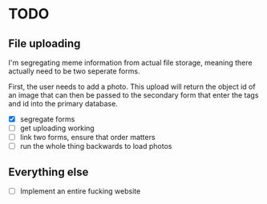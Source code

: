 # TODO

## File uploading
I'm segregating meme information from actual file storage, meaning there actually need to be two seperate forms.

First, the user needs to add a photo. This upload will return the object id of an image that can then be passed to the secondary form that enter the tags and id into the primary database.

- [x] segregate forms
- [ ] get uploading working
- [ ] link two forms, ensure that order matters
- [ ] run the whole thing backwards to load photos

## Everything else
- [ ] Implement an entire fucking website